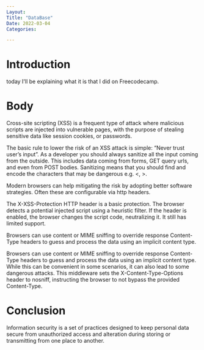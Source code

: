 ```yaml
---
Layout:
Title: "DataBase"
Date: 2022-03-04
Categories:

---
```


# Introduction

today I'll be explaining what it is that I did on 
Freecodecamp.

# Body

Cross-site scripting (XSS) is a frequent type of attack where malicious scripts are injected into vulnerable 
pages, with the purpose of stealing sensitive data like session cookies, or passwords.

The basic rule to lower the risk of an XSS attack is simple: “Never trust user’s input”. As a developer you 
should always sanitize all the input coming from the outside. This includes data coming from forms, GET query 
urls, and even from POST bodies. Sanitizing means that you should find and encode the characters that may be 
dangerous e.g. <, >.

Modern browsers can help mitigating the risk by adopting better software strategies. Often these are configurable 
via http headers.

The X-XSS-Protection HTTP header is a basic protection. The browser detects a potential injected script using a 
heuristic filter. If the header is enabled, the browser changes the script code, neutralizing it. It still has 
limited support.

Browsers can use content or MIME sniffing to override response Content-Type headers to guess and process the data 
using an implicit content type.

Browsers can use content or MIME sniffing to override response Content-Type headers to guess and process the data 
using an implicit content type. While this can be convenient in some scenarios, it can also lead to some dangerous 
attacks. This middleware sets the X-Content-Type-Options header to nosniff, instructing the browser to not bypass 
the provided Content-Type.

# Conclusion


Information security is a set of practices designed to keep personal data secure from unauthorized access and 
alteration during storing or transmitting from one place to another.